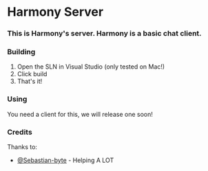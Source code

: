 # Harmony Server
### This is Harmony's server. Harmony is a basic chat client.

### Building

1. Open the SLN in Visual Studio (only tested on Mac!)
2. Click build
3. That's it!

### Using
You need a client for this, we will release one soon!

### Credits

Thanks to:
- [@Sebastian-byte](https://github.com/Sebastian-byte) - Helping A LOT
